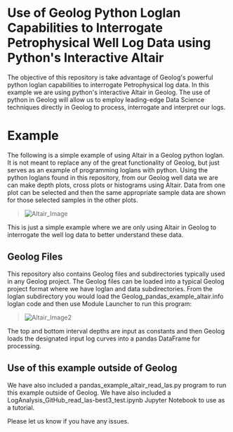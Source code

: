 # Use of Geolog Python Loglan Capabilities to Interrogate Petrophysical Well Log Data using Python's Interactive Altair
The objective of this repository is take advantage of Geolog's powerful python loglan capabilities to interrogate Petrophysical log data. In this example we are using python's interactive Altair in Geolog. The use of python in Geolog will allow us to employ leading-edge Data Science techniques directly in Geolog to process, interrogate and interpret our logs.

# Example 
The following is a simple example of using Altair in a Geolog python loglan. It is not meant to replace any of the great functionality of Geolog, but just serves as an example of programming loglans with python. Using the python loglans found in this repository, from our Geolog well data we are can make depth plots, cross plots or histograms using Altair. Data from one plot can be selected and then the same appropriate sample data are shown for those selected samples in the other plots. 

>![Altair_Image](log_analysis_geolog20_ver2.gif)

This is just a simple example where we are only using Altair in Geolog to interrogate the well log data to better understand these data. 


## Geolog Files
This repository also contains Geolog files and subdirectories typically used in any Geolog project. The Geolog files can be loaded into a typical Geolog project format where we have loglan and data subdirectories. From the loglan subdirectory you would load the Geolog_pandas_example_altair.info loglan code and then use Module Launcher to run this program:

>![Altair_Image2](Geolog_python_loglan.png)

The top and bottom interval depths are input as constants and then Geolog loads the designated input log curves into a pandas DataFrame for processing.

## Use of this example outside of Geolog
We have also included a pandas_example_altair_read_las.py program to run this example outside of Geolog. We have also included a LogAnalysis_GitHub_read_las-best3_test.ipynb Jupyter Notebook to use as a tutorial.

Please let us know if you have any issues. 






